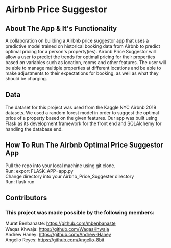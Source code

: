 # Airbnb Price Suggestor

## About The App & It's Functionality
A collaboration on building a Airbnb price suggestor app that uses a predictive model trained on historical booking data from Airbnb to predict optimal pricing for a person's property(ies). Airbnb Price Suggestor will allow a user to predict the trends for optimal pricing for their properties based on variables such as location, rooms and other features. The user will be able to manage multiple properties at different locations and be able to make adjustments to their expectations for booking, as well as what they should be charging. 

## Data 
The dataset for this project was used from the Kaggle NYC Airbnb 2019 datasets. We used a random forest model in order to suggest the optimal price of a property based on the given features. Our app was built using Flask as its development framework for the front end and SQLAlchemy for handling the database end.

## How To Run The Airbnb Optimal Price Suggestor App
Pull the repo into your local machine using git clone.  
Run: export FLASK_APP=app.py  
Change directory into your Airbnb_Price_Suggester directory  
Run: flask run  

## Contributors
### This project was made possible by the following members:  
Murat Benbanaste: https://github.com/mbenbanaste  
Waqas Khwaja: https://github.com/WaqasKhwaja  
Andrew Haney: https://github.com/Andrew-Haney  
Angello Reyes: https://github.com/Angello-8bit  
